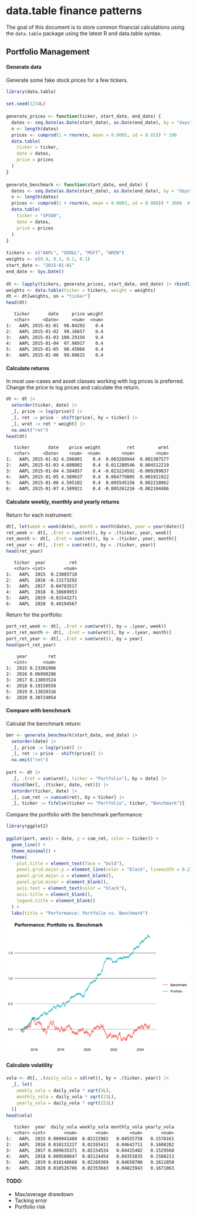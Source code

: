 # data.table finance patterns

The goal of this document is to store common financial calculations
using the `data.table` package using the latest R and data.table syntax.

## Portfolio Management

#### Generate data

Generate some fake stock prices for a few tickers.

``` r
library(data.table)

set.seed(1234L)

generate_prices <- function(ticker, start_date, end_date) {
  dates <- seq.Date(as.Date(start_date), as.Date(end_date), by = "days")
  n <- length(dates)
  prices <- cumprod(1 + rnorm(n, mean = 0.0005, sd = 0.01)) * 100
  data.table(
    ticker = ticker,
    date = dates,
    price = prices
  )
}

generate_benchmark <- function(start_date, end_date) {
  dates <- seq.Date(as.Date(start_date), as.Date(end_date), by = "days")
  n <- length(dates)
  prices <- cumprod(1 + rnorm(n, mean = 0.0003, sd = 0.008)) * 3000  # Base price around 3000
  data.table(
    ticker = "SP500",
    date = dates,
    price = prices
  )
}

tickers <- c("AAPL", "GOOGL", "MSFT", "AMZN")
weights <- c(0.4, 0.3, 0.2, 0.1)
start_date <- "2015-01-01"
end_date <- Sys.Date()

dt <- lapply(tickers, generate_prices, start_date, end_date) |> rbindlist()
weights <- data.table(ticker = tickers, weight = weights)
dt <- dt[weights, on = "ticker"]
head(dt)
```

       ticker       date     price weight
       <char>     <Date>     <num>  <num>
    1:   AAPL 2015-01-01  98.84293    0.4
    2:   AAPL 2015-01-02  99.16657    0.4
    3:   AAPL 2015-01-03 100.29156    0.4
    4:   AAPL 2015-01-04  97.98917    0.4
    5:   AAPL 2015-01-05  98.45866    0.4
    6:   AAPL 2015-01-06  99.00615    0.4

#### Calculate returns

In most use-cases and asset classes working with log prices is
preferred. Change the price to log prices and calculate the return.

``` r
dt <- dt |>
  setorder(ticker, date) |>
  _[, price := log(price)] |>
  _[, ret := price - shift(price), by = ticker] |>
  _[, wret := ret * weight] |>
  na.omit("ret")
head(dt)
```

       ticker       date    price weight          ret         wret
       <char>     <Date>    <num>  <num>        <num>        <num>
    1:   AAPL 2015-01-02 4.596801    0.4  0.003268944  0.001307577
    2:   AAPL 2015-01-03 4.608082    0.4  0.011280546  0.004512219
    3:   AAPL 2015-01-04 4.584857    0.4 -0.023224592 -0.009289837
    4:   AAPL 2015-01-05 4.589637    0.4  0.004779805  0.001911922
    5:   AAPL 2015-01-06 4.595182    0.4  0.005545156  0.002218062
    6:   AAPL 2015-01-07 4.589921    0.4 -0.005261216 -0.002104486

#### Calculate weekly, monthly and yearly returns

Return for each instrument:

``` r
dt[, let(week = week(date), month = month(date), year = year(date))]
ret_week <- dt[, .(ret = sum(ret)), by = .(ticker, year, week)]
ret_month <- dt[, .(ret = sum(ret)), by = .(ticker, year, month)]
ret_year <- dt[, .(ret = sum(ret)), by = .(ticker, year)]
head(ret_year)
```

       ticker  year         ret
       <char> <int>       <num>
    1:   AAPL  2015  0.23085710
    2:   AAPL  2016 -0.13173292
    3:   AAPL  2017  0.04703517
    4:   AAPL  2018  0.38669953
    5:   AAPL  2019 -0.01543271
    6:   AAPL  2020  0.40194567

Return for the portfolio:

``` r
port_ret_week <- dt[, .(ret = sum(wret)), by = .(year, week)]
port_ret_month <- dt[, .(ret = sum(wret)), by = .(year, month)]
port_ret_year <- dt[, .(ret = sum(wret)), by = year]
head(port_ret_year)
```

        year        ret
       <int>      <num>
    1:  2015 0.23301906
    2:  2016 0.06998286
    3:  2017 0.13893524
    4:  2018 0.19150558
    5:  2019 0.13820316
    6:  2020 0.30724054

#### Compare with benchmark

Calculat the benchmark return:

``` r
bmr <- generate_benchmark(start_date, end_date) |>
  setorder(date) |>
  _[, price := log(price)] |>
  _[, ret := price - shift(price)] |>
  na.omit("ret")

port <- dt |>
  _[, .(ret = sum(wret), ticker = "Portfolio"), by = date] |>
  rbind(bmr[, .(ticker, date, ret)]) |>
  setorder(ticker, date) |>
  _[, cum_ret := cumsum(ret), by = ticker] |>
  _[, ticker := fifelse(ticker == "Portfolio", ticker, "Benchmark")]
```

Compare the portfolio with the benchmark performance:

``` r
library(ggplot2)

ggplot(port, aes(x = date, y = cum_ret, color = ticker)) +
  geom_line() +
  theme_minimal() +
  theme(
    plot.title = element_text(face = "bold"),
    panel.grid.major.y = element_line(color = "black", linewidth = 0.2),
    panel.grid.major.x = element_blank(),
    panel.grid.minor = element_blank(),
    axis.text = element_text(color = "black"),
    axis.title = element_blank(),
    legend.title = element_blank()
  ) +
  labs(title = "Performance: Portfolio vs. Benchmark")
```

![](README_files/figure-commonmark/unnamed-chunk-6-1.png)

#### Calculate volatility

``` r
vola <- dt[, .(daily_vola = sd(ret)), by = .(ticker, year)] |>
  _[, let(
    weekly_vola = daily_vola * sqrt(5L),
    monthly_vola = daily_vola * sqrt(21L),
    yearly_vola = daily_vola * sqrt(252L)
  )]
head(vola)
```

       ticker  year  daily_vola weekly_vola monthly_vola yearly_vola
       <char> <int>       <num>       <num>        <num>       <num>
    1:   AAPL  2015 0.009941480  0.02222982   0.04555758   0.1578161
    2:   AAPL  2016 0.010131227  0.02265411   0.04642711   0.1608282
    3:   AAPL  2017 0.009635371  0.02154534   0.04415482   0.1529568
    4:   AAPL  2018 0.009500847  0.02124454   0.04353835   0.1508213
    5:   AAPL  2019 0.010148660  0.02269309   0.04650700   0.1611050
    6:   AAPL  2020 0.010526706  0.02353843   0.04823943   0.1671063

#### TODO:

- Max/average drawdown
- Tacking error
- Portfolio risk
